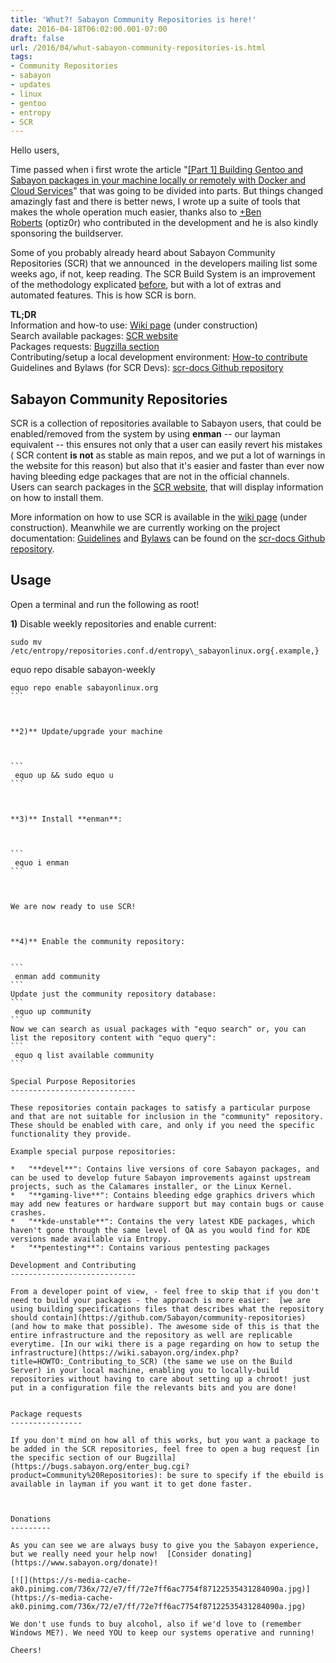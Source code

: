 ```yaml
---
title: 'Whut?! Sabayon Community Repositories is here!'
date: 2016-04-18T06:02:00.001-07:00
draft: false
url: /2016/04/whut-sabayon-community-repositories-is.html
tags: 
- Community Repositories
- sabayon
- updates
- linux
- gentoo
- entropy
- SCR
---
```


  
Hello users,  
  
  
Time passed when i first wrote the article "[\[Part 1\] Building Gentoo and Sabayon packages in your machine locally or remotely with Docker and Cloud Services](https://blog.mudler.pm/2015/11/part-1-building-gentoo-and-sabayon.html)" that was going to be divided into parts. But things changed amazingly fast and there is better news, I wrote up a suite of tools that makes the whole operation much easier, thanks also to [+Ben Roberts](https://plus.google.com/104283756158326784792) (optiz0r) who contributed in the development and he is also kindly sponsoring the buildserver.  
  
Some of you probably already heard about Sabayon Community Repositories (SCR) that we announced  in the developers mailing list some weeks ago, if not, keep reading. The SCR Build System is an improvement of the methodology explicated [before](https://blog.mudler.pm/2015/11/part-1-building-gentoo-and-sabayon.html), but with a lot of extras and automated features. This is how SCR is born.  
  
**TL;DR**  
Information and how-to use: [Wiki page](https://wiki.sabayon.org/index.php?title=En:Sabayon_Community_Repositories) (under construction)  
Search available packages: [SCR website](https://sabayon.github.io/community-website/)  
Packages requests: [Bugzilla section](https://bugs.sabayon.org/enter_bug.cgi?product=Community%20Repositories)  
Contributing/setup a local development environment: [How-to contribute](https://wiki.sabayon.org/index.php?title=HOWTO:_Contributing_to_SCR)  
Guidelines and Bylaws (for SCR Devs): [scr-docs Github repository](https://github.com/Sabayon/scr-docs)  
  
  
  

Sabayon Community Repositories
------------------------------

SCR is a collection of repositories available to Sabayon users, that could be enabled/removed from the system by using **enman** -- our layman equivalent -- this ensures not only that a user can easily revert his mistakes ( SCR content **is not** as stable as main repos, and we put a lot of warnings in the website for this reason) but also that it's easier and faster than ever now having bleeding edge packages that are not in the official channels.  
Users can search packages in the [SCR website](https://sabayon.github.io/community-website/), that will display information on how to install them.  

  

More information on how to use SCR is available in the [wiki page](https://wiki.sabayon.org/index.php?title=En:Sabayon_Community_Repositories) (under construction). Meanwhile we are currently working on the project documentation: [Guidelines](https://github.com/Sabayon/scr-docs/blob/master/scr-guidelines.md) and [Bylaws](https://github.com/Sabayon/scr-docs/blob/master/scr-bylaws.md) can be found on the [scr-docs Github repository](https://github.com/Sabayon/scr-docs).  
  

Usage
-----

Open a terminal and run the following as root!

  

**1)** Disable weekly repositories and enable current:

  

```
sudo mv /etc/entropy/repositories.conf.d/entropy\_sabayonlinux.org{.example,}
``````
equo repo disable sabayon-weekly
``````
equo repo enable sabayonlinux.org
```

  

**2)** Update/upgrade your machine

  

```
 equo up && sudo equo u
```

  

**3)** Install **enman**:

  

```
 equo i enman 
```

  

We are now ready to use SCR!  
  
  
  
**4)** Enable the community repository:  

  
```
 enman add community 
```  
Update just the community repository database:  
```
 equo up community
```  
Now we can search as usual packages with "equo search" or, you can list the repository content with "equo query":  
```
 equo q list available community 
```  

Special Purpose Repositories
----------------------------

These repositories contain packages to satisfy a particular purpose and that are not suitable for inclusion in the "community" repository. These should be enabled with care, and only if you need the specific functionality they provide.  
  
Example special purpose repositories:  

*   "**devel**": Contains live versions of core Sabayon packages, and can be used to develop future Sabayon improvements against upstream projects, such as the Calamares installer, or the Linux Kernel.
*   "**gaming-live**": Contains bleeding edge graphics drivers which may add new features or hardware support but may contain bugs or cause crashes.
*   "**kde-unstable**": Contains the very latest KDE packages, which haven't gone through the same level of QA as you would find for KDE versions made available via Entropy. 
*   "**pentesting**": Contains various pentesting packages 

Development and Contributing
----------------------------

From a developer point of view, - feel free to skip that if you don't need to build your packages - the approach is more easier:  [we are using building specifications files that describes what the repository should contain](https://github.com/Sabayon/community-repositories) (and how to make that possible). The awesome side of this is that the entire infrastructure and the repository as well are replicable everytime. [In our wiki there is a page regarding on how to setup the infrastructure](https://wiki.sabayon.org/index.php?title=HOWTO:_Contributing_to_SCR) (the same we use on the Build Server) in your local machine, enabling you to locally-build repositories without having to care about setting up a chroot! just put in a configuration file the relevants bits and you are done!  
  

Package requests
----------------

If you don't mind on how all of this works, but you want a package to be added in the SCR repositories, feel free to open a bug request [in the specific section of our Bugzilla](https://bugs.sabayon.org/enter_bug.cgi?product=Community%20Repositories): be sure to specify if the ebuild is available in layman if you want it to get done faster.

  

Donations
---------

As you can see we are always busy to give you the Sabayon experience, but we really need your help now!  [Consider donating](https://www.sabayon.org/donate)!

[![](https://s-media-cache-ak0.pinimg.com/736x/72/e7/ff/72e7ff6ac7754f87122535431284090a.jpg)](https://s-media-cache-ak0.pinimg.com/736x/72/e7/ff/72e7ff6ac7754f87122535431284090a.jpg)

We don't use funds to buy alcohol, also if we'd love to (remember Windows ME?). We need YOU to keep our systems operative and running!

Cheers!